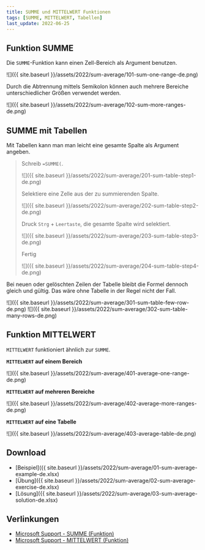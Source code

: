 ```yaml
---
title: SUMME und MITTELWERT Funktionen
tags: [SUMME, MITTELWERT, Tabellen]
last_update: 2022-06-25
---
```


## Funktion SUMME

Die `SUMME`-Funktion kann einen Zell-Bereich als Argument benutzen.

![]({{ site.baseurl }}/assets/2022/sum-average/101-sum-one-range-de.png)

Durch die Abtrennung mittels Semikolon können auch mehrere Bereiche unterschiedlicher Größen verwendet werden.

![]({{ site.baseurl }}/assets/2022/sum-average/102-sum-more-ranges-de.png)


## SUMME mit Tabellen

Mit Tabellen kann man man leicht eine gesamte Spalte als Argument angeben.

> Schreib `=SUMME(`.
>
> ![]({{ site.baseurl }}/assets/2022/sum-average/201-sum-table-step1-de.png)
>
> Selektiere eine Zelle aus der zu summierenden Spalte.
>
> ![]({{ site.baseurl }}/assets/2022/sum-average/202-sum-table-step2-de.png)
> 
> Druck `Strg` + `Leertaste`, die gesamte Spalte wird selektiert.
> 
> ![]({{ site.baseurl }}/assets/2022/sum-average/203-sum-table-step3-de.png)
>
> Fertig
>
> ![]({{ site.baseurl }}/assets/2022/sum-average/204-sum-table-step4-de.png)

Bei neuen oder gelöschten Zeilen der Tabelle bleibt die Formel dennoch gleich und gültig.
Das wäre ohne Tabelle in der Regel nicht der Fall.

![]({{ site.baseurl }}/assets/2022/sum-average/301-sum-table-few-row-de.png)
![]({{ site.baseurl }}/assets/2022/sum-average/302-sum-table-many-rows-de.png)

## Funktion MITTELWERT

`MITTELWERT` funktioniert ähnlich zur `SUMME`.

**`MITTELWERT` auf einem Bereich**

![]({{ site.baseurl }}/assets/2022/sum-average/401-average-one-range-de.png)

**`MITTELWERT` auf mehreren Bereiche**

![]({{ site.baseurl }}/assets/2022/sum-average/402-average-more-ranges-de.png)

**`MITTELWERT` auf eine Tabelle**

![]({{ site.baseurl }}/assets/2022/sum-average/403-average-table-de.png)

## Download

- [Beispiel]({{ site.baseurl }}/assets/2022/sum-average/01-sum-average-example-de.xlsx)
- [Übung]({{ site.baseurl }}/assets/2022/sum-average/02-sum-average-exercise-de.xlsx)
- [Lösung]({{ site.baseurl }}/assets/2022/sum-average/03-sum-average-solution-de.xlsx)

## Verlinkungen

- [Microsoft Support - SUMME (Funktion)](https://support.microsoft.com/de-de/office/summe-funktion-043e1c7d-7726-4e80-8f32-07b23e057f89)
- [Microsoft Support - MITTELWERT (Funktion)](https://support.microsoft.com/de-de/office/mittelwert-funktion-047bac88-d466-426c-a32b-8f33eb960cf6)
